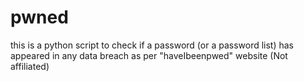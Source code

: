 # pwned
this is a python script to check if a password (or a password list) has appeared in any data breach as per "haveIbeenpwed" website (Not affiliated)
